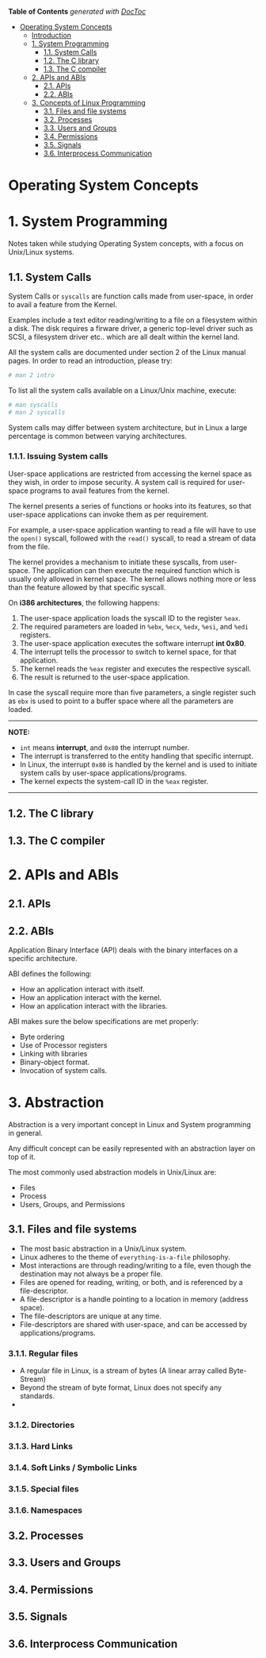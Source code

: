 <!-- START doctoc generated TOC please keep comment here to allow auto update -->
<!-- DON'T EDIT THIS SECTION, INSTEAD RE-RUN doctoc TO UPDATE -->
**Table of Contents**  *generated with [DocToc](https://github.com/thlorenz/doctoc)*

- [Operating System Concepts](#operating-system-concepts)
  - [Introduction](#introduction)
  - [1. System Programming](#1-system-programming)
    - [1.1. System Calls](#11-system-calls)
    - [1.2. The C library](#12-the-c-library)
    - [1.3. The C compiler](#13-the-c-compiler)
  - [2. APIs and ABIs](#2-apis-and-abis)
    - [2.1. APIs](#21-apis)
    - [2.2. ABIs](#22-abis)
  - [3. Concepts of Linux Programming](#3-concepts-of-linux-programming)
    - [3.1. Files and file systems](#31-files-and-file-systems)
    - [3.2. Processes](#32-processes)
    - [3.3. Users and Groups](#33-users-and-groups)
    - [3.4. Permissions](#34-permissions)
    - [3.5. Signals](#35-signals)
    - [3.6. Interprocess Communication](#36-interprocess-communication)

<!-- END doctoc generated TOC please keep comment here to allow auto update -->

Operating System Concepts
==========================

# 1. System Programming

Notes taken while studying Operating System concepts, with a focus on Unix/Linux systems.

## 1.1. System Calls

System Calls or `syscalls` are function calls made from user-space, in order to avail a feature from the Kernel.

Examples include a text editor reading/writing to a file on a filesystem within a disk. The disk requires a firware driver, a generic top-level driver such as SCSI, a filesystem driver etc.. which are all dealt within the kernel land.

All the system calls are documented under section 2 of the Linux manual pages. In order to read an introduction, please try:

```bash
# man 2 intro
```

To list all the system calls available on a Linux/Unix machine, execute:

```bash
# man syscalls
# man 2 syscalls
```

System calls may differ between system architecture, but in Linux a large percentage is common between varying architectures.

### 1.1.1. Issuing System calls

User-space applications are restricted from accessing the kernel space as they wish, in order to impose security. A system call is required for user-space programs to avail features from the kernel.

The kernel presents a series of functions or hooks into its features, so that user-space applications can invoke them as per requirement.

For example, a user-space application wanting to read a file will have to use the `open()` syscall, followed with the `read()` syscall, to read a stream of data from the file.

The kernel provides a mechanism to initiate these syscalls, from user-space. The application can then execute the required function which is usually only allowed in kernel space. The kernel allows nothing more or less than the feature allowed by that specific syscall.

On **i386 architectures**, the following happens:

1. The user-space application loads the syscall ID to the register `%eax`.
2. The required parameters are loaded in `%ebx`, `%ecx`, `%edx`, `%esi`, and `%edi` registers.
3. The user-space application executes the software interrupt **int 0x80**.
4. The interrupt tells the processor to switch to kernel space, for that application.
5. The kernel reads the `%eax` register and executes the respective syscall.
6. The result is returned to the user-space application.

In case the syscall require more than five parameters, a single register such as `ebx` is used to point to a buffer space where all the parameters are loaded.

---

**NOTE:**

* `int` means **interrupt**, and `0x80` the interrupt number.
* The interrupt is transferred to the entity handling that specific interrupt.
* In Linux, the interrupt `0x80` is handled by the kernel and is used to initiate system calls by user-space applications/programs.
* The kernel expects the system-call ID in the `%eax` register.

---



## 1.2. The C library

## 1.3. The C compiler

# 2. APIs and ABIs

## 2.1. APIs

## 2.2. ABIs

Application Binary Interface (API) deals with the binary interfaces on a specific architecture.

ABI defines the following:

  * How an application interact with itself.
  * How an application interact with the kernel.
  * How an application interact with the libraries.

ABI makes sure the below specifications are met properly:

  * Byte ordering
  * Use of Processor registers
  * Linking with libraries
  * Binary-object format.
  * Invocation of system calls.

# 3. Abstraction

Abstraction is a very important concept in Linux and System programming in general.

Any difficult concept can be easily represented with an abstraction layer on top of it.

The most commonly used abstraction models in Unix/Linux are:

* Files
* Process
* Users, Groups, and Permissions

## 3.1. Files and file systems

* The most basic abstraction in a Unix/Linux system.
* Linux adheres to the theme of `everything-is-a-file` philosophy.
* Most interactions are through reading/writing to a file, even though the destination may not always be a proper file.
* Files are opened for reading, writing, or both, and is referenced by a file-descriptor.
* A file-descriptor is a handle pointing to a location in memory (address space).
* The file-descriptors are unique at any time.
* File-descriptors are shared with user-space, and can be accessed by applications/programs.

### 3.1.1. Regular files

* A regular file in Linux, is a stream of bytes (A linear array called Byte-Stream)
* Beyond the stream of byte format, Linux does not specify any standards.
*

### 3.1.2. Directories

### 3.1.3. Hard Links

### 3.1.4. Soft Links / Symbolic Links

### 3.1.5. Special files

### 3.1.6. Namespaces

## 3.2. Processes

## 3.3. Users and Groups

## 3.4. Permissions

## 3.5. Signals

## 3.6. Interprocess Communication